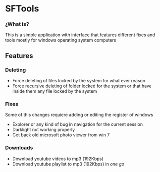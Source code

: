 # SFTools

### ¿What is?

This is a simple application with interface that features different fixes and tools mostly for windows operating system computers


## Features

### Deleting
- Force deleting of files locked by the system for what ever reason
- Force recursive deleting of folder locked for the system or that have inside them any file locked by the system

### Fixes

Some of this changes requiere adding or editing the register of windows
- Explorer or any kind of bug in navigation for the current session
- Darklight not working properly    
- Get back old microsoft photo viewer from win 7

### Downloads

- Download youtube videos to mp3 (192Kbps)
- Download youtube playlist to mp3 (192Kbps) in *one go*

